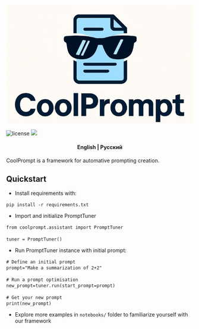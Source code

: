 <p align="center">
    <img src="docs/images/coolprompt_logo.jpg" alt="logo">
</p>

<p>
	<img src="https://img.shields.io/github/license/CTLab-ITMO/CoolPrompt?style=BadgeStyleOptions.DEFAULT&logo=opensourceinitiative&logoColor=white&color=blue" alt="license">
    <a href="https://itmo.ru/"><img src="https://raw.githubusercontent.com/aimclub/open-source-ops/43bb283758b43d75ec1df0a6bb4ae3eb20066323/badges/ITMO_badge.svg"></a>
</p>

<h4 align="center">
    <p>
        <b>English</b> |
        <a>Русский</a>
    </p>
</h4>

CoolPrompt is a framework for automative prompting creation.


## Quickstart

- Install requirements with:
```
pip install -r requirements.txt
```
- Import and initialize PromptTuner
```
from coolprompt.assistant import PromptTuner

tuner = PromptTuner()
```
- Run PromptTuner instance with initial prompt:
```
# Define an initial prompt
prompt="Make a summarization of 2+2"

# Run a prompt optimisation
new_prompt=tuner.run(start_prompt=prompt)

# Get your new prompt
print(new_prompt)
```
- Explore more examples in `notebooks/` folder to familiarize yourself with our framework
